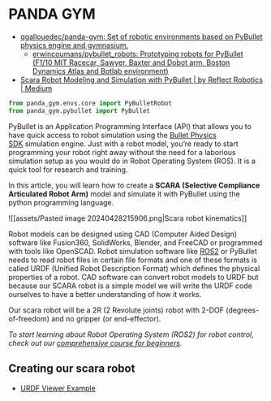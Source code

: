 
# PANDA GYM

- [qgallouedec/panda-gym: Set of robotic environments based on PyBullet physics engine and gymnasium.](https://github.com/qgallouedec/panda-gym)
	- [erwincoumans/pybullet_robots: Prototyping robots for PyBullet (F1/10 MIT Racecar, Sawyer, Baxter and Dobot arm, Boston Dynamics Atlas and Botlab environment)](https://github.com/erwincoumans/pybullet_robots)
- [Scara Robot Modeling and Simulation with PyBullet | by Reflect Robotics | Medium](https://medium.com/@reflectrobotics/scara-robot-modeling-and-simulation-with-pybullet-7bb204958763)

```python
from panda_gym.envs.core import PyBulletRobot
from panda_gym.pybullet import PyBullet
```

PyBullet is an Application Programming Interface (API) that allows you to have quick access to robot simulation using the [Bullet Physics SDK](https://github.com/bulletphysics/bullet3) simulation engine. Just with a robot model, you’re ready to start programming your robot right away without the need for a laborious simulation setup as you would do in Robot Operating System (ROS). It is a quick tool for research and training.

In this article, you will learn how to create a **SCARA (Selective Compliance Articulated Robot Arm)** model and simulate it with PyBullet using the python programming language.

![[assets/Pasted image 20240428215906.png|Scara robot kinematics]]

Robot models can be designed using CAD (Computer Aided Design) software like Fusion360, SolidWorks, Blender, and FreeCAD or programmed with tools like OpenSCAD. Robot simulation software like [ROS2](https://reflectrobotics.com/course/ros-2-for-beginners) or PyBullet needs to read robot files in certain file formats and one of these formats is called URDF (Unified Robot Description Format) which defines the physical properties of a robot. CAD software can convert robot models to URDF but because our SCARA robot is a simple model we will write the URDF code ourselves to have a better understanding of how it works.

Our scara robot will be a 2R (2 Revolute joints) robot with 2-DOF (degrees-of-freedom) and no gripper (or end-effector).

_To start learning about Robot Operating System (ROS2) for robot control, check out our_ [_comprehensive course for beginners_](https://reflectrobotics.com/course/ros-2-for-beginners)_._


## Creating our scara robot
- [URDF Viewer Example](https://gkjohnson.github.io/urdf-loaders/javascript/example/bundle/index.html)
